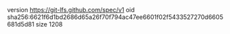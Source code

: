 version https://git-lfs.github.com/spec/v1
oid sha256:6621f6d1bd2686d65a26f70f794ac47ee6601f02f5433527270d6605681d5d81
size 1208
